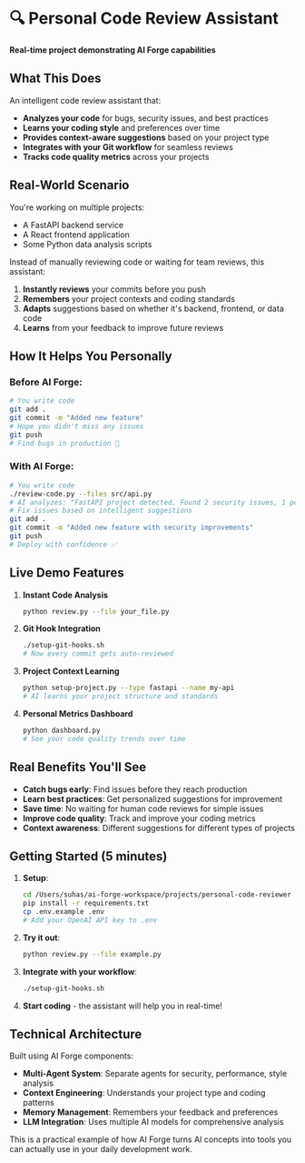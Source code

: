# 🔍 Personal Code Review Assistant

**Real-time project demonstrating AI Forge capabilities**

## What This Does

An intelligent code review assistant that:
- **Analyzes your code** for bugs, security issues, and best practices
- **Learns your coding style** and preferences over time
- **Provides context-aware suggestions** based on your project type
- **Integrates with your Git workflow** for seamless reviews
- **Tracks code quality metrics** across your projects

## Real-World Scenario

You're working on multiple projects:
- A FastAPI backend service
- A React frontend application  
- Some Python data analysis scripts

Instead of manually reviewing code or waiting for team reviews, this assistant:
1. **Instantly reviews** your commits before you push
2. **Remembers** your project contexts and coding standards
3. **Adapts** suggestions based on whether it's backend, frontend, or data code
4. **Learns** from your feedback to improve future reviews

## How It Helps You Personally

### Before AI Forge:
```bash
# You write code
git add .
git commit -m "Added new feature"
# Hope you didn't miss any issues
git push
# Find bugs in production 😬
```

### With AI Forge:
```bash
# You write code
./review-code.py --files src/api.py
# AI analyzes: "FastAPI project detected. Found 2 security issues, 1 performance optimization"
# Fix issues based on intelligent suggestions
git add .
git commit -m "Added new feature with security improvements"
git push
# Deploy with confidence ✅
```

## Live Demo Features

1. **Instant Code Analysis**
   ```bash
   python review.py --file your_file.py
   ```

2. **Git Hook Integration**
   ```bash
   ./setup-git-hooks.sh
   # Now every commit gets auto-reviewed
   ```

3. **Project Context Learning**
   ```bash
   python setup-project.py --type fastapi --name my-api
   # AI learns your project structure and standards
   ```

4. **Personal Metrics Dashboard**
   ```bash
   python dashboard.py
   # See your code quality trends over time
   ```

## Real Benefits You'll See

- **Catch bugs early**: Find issues before they reach production
- **Learn best practices**: Get personalized suggestions for improvement
- **Save time**: No waiting for human code reviews for simple issues
- **Improve code quality**: Track and improve your coding metrics
- **Context awareness**: Different suggestions for different types of projects

## Getting Started (5 minutes)

1. **Setup**:
   ```bash
   cd /Users/suhas/ai-forge-workspace/projects/personal-code-reviewer
   pip install -r requirements.txt
   cp .env.example .env
   # Add your OpenAI API key to .env
   ```

2. **Try it out**:
   ```bash
   python review.py --file example.py
   ```

3. **Integrate with your workflow**:
   ```bash
   ./setup-git-hooks.sh
   ```

4. **Start coding** - the assistant will help you in real-time!

## Technical Architecture

Built using AI Forge components:
- **Multi-Agent System**: Separate agents for security, performance, style analysis
- **Context Engineering**: Understands your project type and coding patterns
- **Memory Management**: Remembers your feedback and preferences
- **LLM Integration**: Uses multiple AI models for comprehensive analysis

This is a practical example of how AI Forge turns AI concepts into tools you can actually use in your daily development work.
